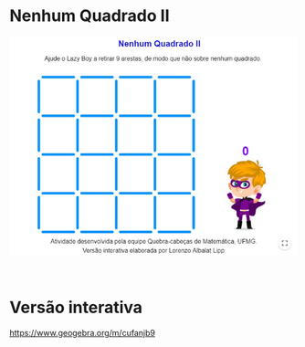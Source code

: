 # Nenhum Quadrado II

![](preview.jpg)

<br>

# Versão interativa

https://www.geogebra.org/m/cufanjb9